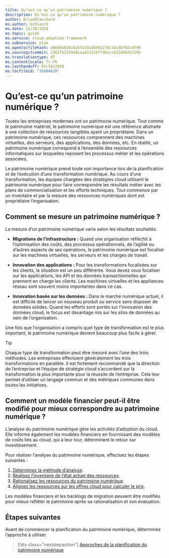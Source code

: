 ```yaml
---
title: Qu’est-ce qu’un patrimoine numérique ?
description: Qu’est-ce qu’un patrimoine numérique ?
author: BrianBlanchard
ms.author: brblanch
ms.date: 12/10/2018
ms.topic: guide
ms.service: cloud-adoption-framework
ms.subservice: plan
ms.openlocfilehash: a9e691016cba5fa33a16d92278c34c9bf02cdf96
ms.sourcegitcommit: 2362fb3154a91aa421224ffdb2cc632d982b129b
ms.translationtype: HT
ms.contentlocale: fr-FR
ms.lasthandoff: 01/28/2020
ms.locfileid: "76804620"
---
```

<!-- markdownlint-disable MD026 -->

# <a name="what-is-a-digital-estate"></a>Qu’est-ce qu’un patrimoine numérique ?

Toutes les entreprises modernes ont un patrimoine numérique. Tout comme le patrimoine matériel, le patrimoine numérique est une référence abstraite à une collection de ressources tangibles ayant un propriétaire. Dans un patrimoine numérique, ces ressources comprennent des machines virtuelles, des serveurs, des applications, des données, etc. En réalité, un patrimoine numérique correspond à l’ensemble des ressources informatiques sur lesquelles reposent les processus métier et les opérations associées.

Le patrimoine numérique prend toute son importance lors de la planification et de l’exécution d’une transformation numérique. Au cours d’une transformation, les équipes chargées des stratégies cloud utilisent le patrimoine numérique pour faire correspondre les résultats métier avec les plans de commercialisation et les efforts techniques. Tout commence par un inventaire et par la mesure des ressources numériques dont est propriétaire l’organisation.

## <a name="how-can-a-digital-estate-be-measured"></a>Comment se mesure un patrimoine numérique ?

La mesure d’un patrimoine numérique varie selon les résultats souhaités.

- **Migrations de l’infrastructure :** Quand une organisation réfléchit à l’optimisation des coûts, des processus opérationnels, de l’agilité ou d’autres aspects de ses opérations, le patrimoine numérique est focalisé sur les machines virtuelles, les serveurs et les charges de travail.

- **Innovation des applications :** Pour les transformations focalisées sur les clients, la situation est un peu différente. Vous devez vous focaliser sur les applications, les API et les données transactionnelles qui prennent en charge les clients. Les machines virtuelles et les appliances réseau sont souvent moins importantes dans ce cas.

- **Innovation basée sur les données :** Dans le marché numérique actuel, il est difficile de lancer un nouveau produit ou service sans disposer de données solides. Quand les efforts sont portés sur l’innovation des données cloud, le focus est davantage mis sur les silos de données au sein de l’organisation.

Une fois que l’organisation a compris quel type de transformation est le plus important, le patrimoine numérique devient beaucoup plus facile à gérer.

> [!TIP]
> Chaque type de transformation peut être mesuré avec l’une des trois méthodes. Les entreprises effectuent généralement les trois transformations en parallèle. Il est fortement recommandé que la direction de l’entreprise et l’équipe de stratégie cloud s’accordent sur la transformation la plus importante pour la réussite de l’entreprise. Cela leur permet d’utiliser un langage commun et des métriques communes dans toutes les initiatives.

## <a name="how-can-a-financial-model-be-updated-to-reflect-the-digital-estate"></a>Comment un modèle financier peut-il être modifié pour mieux correspondre au patrimoine numérique ?

L’analyse du patrimoine numérique gère les activités d’adoption du cloud. Elle informe également les modèles financiers en fournissant des modèles de coûts liés au cloud, qui à leur tour, déterminent le retour sur investissement.

Pour réaliser l’analyse du patrimoine numérique, effectuez les étapes suivantes :

1. [Déterminez la méthode d’analyse](./approach.md).
1. [Réalisez l’inventaire de l’état actuel des ressources](./inventory.md).
1. [Rationalisez les ressources du patrimoine numérique](./rationalize.md).
1. [Alignez les ressources sur les offres cloud pour calculer le prix](./calculate.md).

Les modèles financiers et les backlogs de migration peuvent être modifiés pour mieux refléter le patrimoine après sa rationalisation et son évaluation.

## <a name="next-steps"></a>Étapes suivantes

Avant de commencer la planification du patrimoine numérique, déterminez l’approche à utiliser.

> [!div class="nextstepaction"]
> [Approches de la planification du patrimoine numérique](./approach.md)
